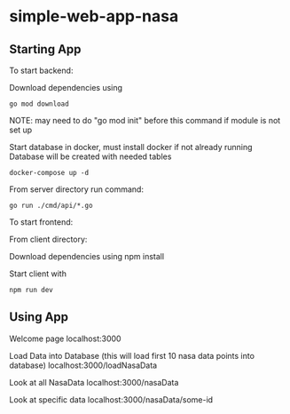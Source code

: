 # simple-web-app-nasa

## Starting App
To start backend:

Download dependencies using
```
go mod download
```
NOTE: may need to do "go mod init" before this command if module is not set up

Start database in docker, must install docker if not already running
Database will be created with needed tables
```
docker-compose up -d
```

From server directory run command:

```
go run ./cmd/api/*.go
```

To start frontend:

From client directory:

Download dependencies using npm install

Start client with 
```
npm run dev
```

## Using App

Welcome page
localhost:3000

Load Data into Database (this will load first 10 nasa data points into database)
localhost:3000/loadNasaData

Look at all NasaData
localhost:3000/nasaData

Look at specific data
localhost:3000/nasaData/some-id